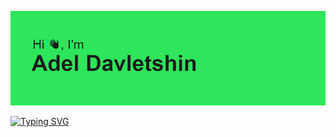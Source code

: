 ![1.png](header.png)

[![Typing SVG](https://readme-typing-svg.herokuapp.com?color=%2336BCF7&lines=School+21+student)](https://git.io/typing-svg)

<!---
Here are some ideas to get you started:


- 🔭 I’m currently working on ...
- 🌱 I’m currently learning ...
- 👯 I’m looking to collaborate on ...
- 🤔 I’m looking for help with ...
- 💬 Ask me about ...
- 📫 How to reach me: ...
- 😄 Pronouns: ...
- ⚡ Fun fact: ...
-->

